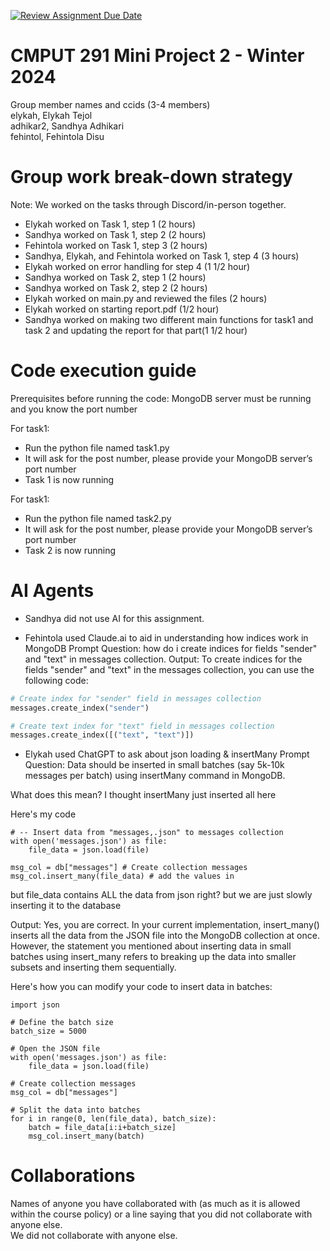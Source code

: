 [![Review Assignment Due Date](https://classroom.github.com/assets/deadline-readme-button-24ddc0f5d75046c5622901739e7c5dd533143b0c8e959d652212380cedb1ea36.svg)](https://classroom.github.com/a/Fozs_Okj)
# CMPUT 291 Mini Project 2 - Winter 2024  
Group member names and ccids (3-4 members)  
  elykah, Elykah Tejol  
  adhikar2, Sandhya Adhikari  
  fehintol, Fehintola Disu  

# Group work break-down strategy
Note: We worked on the tasks through Discord/in-person together. 

- Elykah worked on Task 1, step 1 (2 hours) 
- Sandhya worked on Task 1, step 2 (2 hours) 
- Fehintola worked on Task 1, step 3 (2 hours)
- Sandhya, Elykah, and Fehintola worked on Task 1, step 4 (3 hours)
- Elykah worked on error handling for step 4 (1 1/2 hour)
- Sandhya worked on Task 2, step 1 (2 hours)
- Sandhya worked on Task 2, step 2 (2 hours)
- Elykah worked on main.py and reviewed the files (2 hours)
- Elykah worked on starting report.pdf (1/2 hour)
- Sandhya worked on making two different main functions for task1 and task 2 and updating the report for that part(1 1/2 hour)
  
# Code execution guide
Prerequisites before running the code: MongoDB server must be running and you know the port number

For task1:
- Run the python file named task1.py
- It will ask for the post number, please provide your MongoDB server’s port number
- Task 1 is now running
  
For task1:
- Run the python file named task2.py
- It will ask for the post number, please provide your MongoDB server’s port number
- Task 2 is now running


# AI Agents
- Sandhya did not use AI for this assignment.
  
- Fehintola used Claude.ai to aid in understanding how indices work in MongoDB
Prompt Question: how do i create indices for fields "sender" and "text" in messages collection. 
Output:
To create indices for the fields "sender" and "text" in the messages collection, you can use the following code:
```python
# Create index for "sender" field in messages collection
messages.create_index("sender")

# Create text index for "text" field in messages collection
messages.create_index([("text", "text")])

```

- Elykah used ChatGPT to ask about json loading & insertMany
Prompt Question: Data should be inserted in small batches (say 5k-10k messages per batch) using insertMany command in MongoDB. 

What does this mean? I thought insertMany just inserted all here

Here's my code

    # -- Insert data from "messages,.json" to messages collection 
    with open('messages.json') as file:
        file_data = json.load(file)

    msg_col = db["messages"] # Create collection messages
    msg_col.insert_many(file_data) # add the values in 
      
but file_data contains ALL the data from json right? but we are just slowly inserting it to the database

Output: Yes, you are correct. In your current implementation, insert_many() inserts all the data from the JSON file into the MongoDB collection at once. However, the statement you mentioned about inserting data in small batches using insert_many refers to breaking up the data into smaller subsets and inserting them sequentially.

Here's how you can modify your code to insert data in batches:
```
import json

# Define the batch size
batch_size = 5000

# Open the JSON file
with open('messages.json') as file:
    file_data = json.load(file)

# Create collection messages
msg_col = db["messages"]

# Split the data into batches
for i in range(0, len(file_data), batch_size):
    batch = file_data[i:i+batch_size]
    msg_col.insert_many(batch)
```

# Collaborations
Names of anyone you have collaborated with (as much as it is allowed within the course policy) or a line saying that you did not collaborate with anyone else.  
We did not collaborate with anyone else. 
